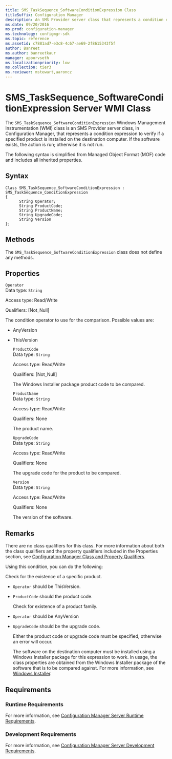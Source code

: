 ```yaml
---
title: SMS_TaskSequence_SoftwareConditionExpression Class
titleSuffix: Configuration Manager
description: An SMS Provider server class that represents a condition expression to verify if a specified product is installed on the destination computer.
ms.date: 09/20/2016
ms.prod: configuration-manager
ms.technology: configmgr-sdk
ms.topic: reference
ms.assetid: c7881ad7-e3c8-4c67-ae69-2f8615343f5f
author: Banreet
ms.author: banreetkaur
manager: apoorvseth
ms.localizationpriority: low
ms.collection: tier3
ms.reviewer: mstewart,aaroncz 
---
```

# SMS_TaskSequence_SoftwareConditionExpression Server WMI Class
The `SMS_TaskSequence_SoftwareConditionExpression` Windows Management Instrumentation (WMI) class is an SMS Provider server class, in Configuration Manager, that represents a condition expression to verify if a specified product is installed on the destination computer. If the software exists, the action is run; otherwise it is not run.  

 The following syntax is simplified from Managed Object Format (MOF) code and includes all inherited properties.  

## Syntax  

```  
Class SMS_TaskSequence_SoftwareConditionExpression : SMS_TaskSequence_ConditionExpression  
{  
      String Operator;  
      String ProductCode;  
      String ProductName;  
      String UpgradeCode;  
      String Version  
};  
```  

## Methods  
 The `SMS_TaskSequence_SoftwareConditionExpression` class does not define any methods.  

## Properties  
 `Operator`  
 Data type: `String`  

 Access type: Read/Write  

 Qualifiers: [Not_Null]  

 The condition operator to use for the comparison. Possible values are:  

- AnyVersion  

- ThisVersion  

  `ProductCode`  
  Data type: `String`  

  Access type: Read/Write  

  Qualifiers: [Not_Null]  

  The Windows Installer package product code to be compared.  

  `ProductName`  
  Data type: `String`  

  Access type: Read/Write  

  Qualifiers: None  

  The product name.  

  `UpgradeCode`  
  Data type: `String`  

  Access type: Read/Write  

  Qualifiers: None  

  The upgrade code for the product to be compared.  

  `Version`  
  Data type: `String`  

  Access type: Read/Write  

  Qualifiers: None  

  The version of the software.

## Remarks  
 There are no class qualifiers for this class. For more information about both the class qualifiers and the property qualifiers included in the Properties section, see [Configuration Manager Class and Property Qualifiers](../../../develop/reference/misc/class-and-property-qualifiers.md).  

 Using this condition, you can do the following:  

 Check for the existence of a specific product.  

- `Operator` should be ThisVersion.  

- `ProductCode` should the product code.  

  Check for existence of a product family.  

- `Operator` should be AnyVersion  

- `UpgradeCode` should be the upgrade code.  

  Either the product code or upgrade code must be specified, otherwise an error will occur.  

  The software on the destination computer must be installed using a Windows Installer package for this expression to work. In usage, the class properties are obtained from the Windows Installer package of the software that is to be compared against. For more information, see [Windows Installer](/windows/desktop/Msi/windows-installer-portal).  

## Requirements  

### Runtime Requirements  
 For more information, see [Configuration Manager Server Runtime Requirements](../../../develop/core/reqs/server-runtime-requirements.md).  

### Development Requirements  
 For more information, see [Configuration Manager Server Development Requirements](../../../develop/core/reqs/server-development-requirements.md).

